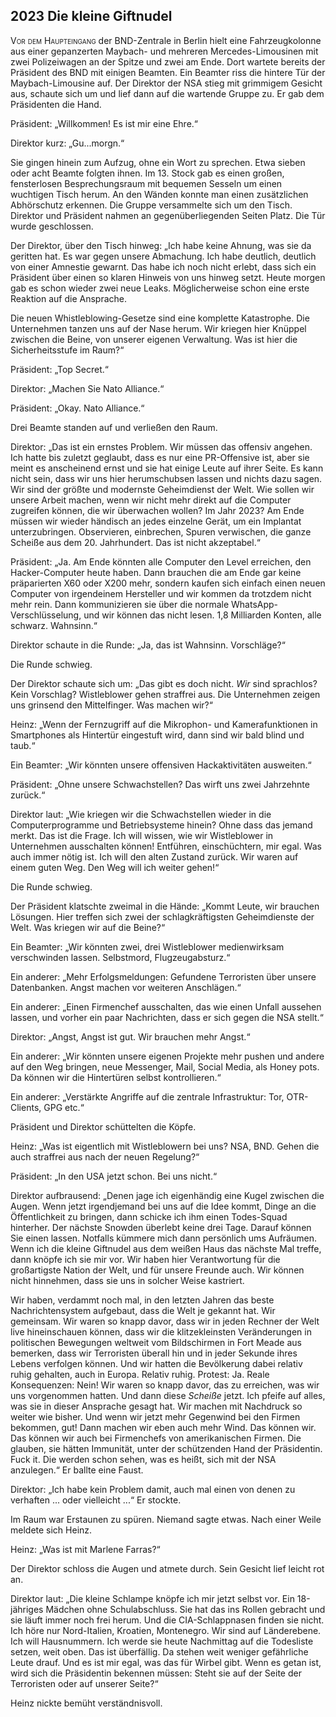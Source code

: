 ## **2023** Die kleine Giftnudel

<span style="font-variant:small-caps;">Vor dem Haupteingang</span> der BND-Zentrale in Berlin hielt eine Fahrzeugkolonne aus einer gepanzerten Maybach- und mehreren Mercedes-Limousinen mit zwei Polizeiwagen an der Spitze und zwei am Ende.
Dort wartete bereits der Präsident des BND mit einigen Beamten.
Ein Beamter riss die hintere Tür der Maybach-Limousine auf.
Der Direktor der NSA stieg mit grimmigem Gesicht aus, schaute sich um und lief dann auf die wartende Gruppe zu.
Er gab dem Präsidenten die Hand.

Präsident: „Willkommen!
Es ist mir eine Ehre.“

Direktor kurz: „Gu...morgn.“

Sie gingen hinein zum Aufzug, ohne ein Wort zu sprechen.
Etwa sieben oder acht Beamte folgten ihnen.
Im 13. Stock gab es einen großen, fensterlosen Besprechungsraum mit bequemen Sesseln um einen wuchtigen Tisch herum.
An den Wänden konnte man einen zusätzlichen Abhörschutz erkennen.
Die Gruppe versammelte sich um den Tisch.
Direktor und Präsident nahmen an gegenüberliegenden Seiten Platz.
Die Tür wurde geschlossen.

Der Direktor, über den Tisch hinweg: „Ich habe keine Ahnung, was sie da geritten hat.
Es war gegen unsere Abmachung.
Ich habe deutlich, deutlich von einer Amnestie gewarnt.
Das habe ich noch nicht erlebt, dass sich ein Präsident über einen so klaren Hinweis von uns hinweg setzt.
Heute morgen gab es schon wieder zwei neue Leaks.
Möglicherweise schon eine erste Reaktion auf die Ansprache.

Die neuen Whistleblowing-Gesetze sind eine komplette Katastrophe.
Die Unternehmen tanzen uns auf der Nase herum.
Wir kriegen hier Knüppel zwischen die Beine, von unserer eigenen Verwaltung.
Was ist hier die Sicherheitsstufe im Raum?“

Präsident: „Top Secret.“

Direktor: „Machen Sie Nato Alliance.“

Präsident: „Okay. Nato Alliance.“

Drei Beamte standen auf und verließen den Raum.

Direktor: „Das ist ein ernstes Problem.
Wir müssen das offensiv angehen.
Ich hatte bis zuletzt geglaubt, dass es nur eine PR-Offensive ist, aber sie meint es anscheinend ernst und sie hat einige Leute auf ihrer Seite.
Es kann nicht sein, dass wir uns hier herumschubsen lassen und nichts dazu sagen.
Wir sind der größte und modernste Geheimdienst der Welt.
Wie sollen wir unsere Arbeit machen, wenn wir nicht mehr direkt auf die Computer zugreifen können, die wir überwachen wollen?
Im Jahr 2023?
Am Ende müssen wir wieder händisch an jedes einzelne Gerät, um ein Implantat unterzubringen.
Observieren, einbrechen, Spuren verwischen, die ganze Scheiße aus dem 20. Jahrhundert.
Das ist nicht akzeptabel.“

Präsident: „Ja. Am Ende könnten alle Computer den Level erreichen, den Hacker-Computer heute haben.
Dann brauchen die am Ende gar keine präparierten X60 oder X200 mehr, sondern kaufen sich einfach einen neuen Computer von irgendeinem Hersteller und wir kommen da trotzdem nicht mehr rein.
Dann kommunizieren sie über die normale WhatsApp-Verschlüsselung, und wir können das nicht lesen.
1,8 Milliarden Konten, alle schwarz.
Wahnsinn.“

Direktor schaute in die Runde: „Ja, das ist Wahnsinn. Vorschläge?“

Die Runde schwieg.

Der Direktor schaute sich um: „Das gibt es doch nicht.
_Wir_ sind sprachlos?
Kein Vorschlag?
Wistleblower gehen straffrei aus.
Die Unternehmen zeigen uns grinsend den Mittelfinger.
Was machen wir?“

Heinz: „Wenn der Fernzugriff auf die Mikrophon- und Kamerafunktionen in Smartphones als Hintertür eingestuft wird, dann sind wir bald blind und taub.“

Ein Beamter: „Wir könnten unsere offensiven Hackaktivitäten ausweiten.“

Präsident: „Ohne unsere Schwachstellen?
Das wirft uns zwei Jahrzehnte zurück.“

Direktor laut: „Wie kriegen wir die Schwachstellen wieder in die Computerprogramme und Betriebsysteme hinein?
Ohne dass das jemand merkt.
Das ist die Frage.
Ich will wissen, wie wir Wistleblower in Unternehmen ausschalten können!
Entführen, einschüchtern, mir egal.
Was auch immer nötig ist.
Ich will den alten Zustand zurück.
Wir waren auf einem guten Weg.
Den Weg will ich weiter gehen!“

Die Runde schwieg.

Der Präsident klatschte zweimal in die Hände: „Kommt Leute, wir brauchen Lösungen.
Hier treffen sich zwei der schlagkräftigsten Geheimdienste der Welt.
Was kriegen wir auf die Beine?“

Ein Beamter: „Wir könnten zwei, drei Wistleblower medienwirksam verschwinden lassen.
Selbstmord, Flugzeugabsturz.“

Ein anderer: „Mehr Erfolgsmeldungen: Gefundene Terroristen über unsere Datenbanken.
Angst machen vor weiteren Anschlägen.“

Ein anderer: „Einen Firmenchef ausschalten, das wie einen Unfall aussehen lassen, und vorher ein paar Nachrichten, dass er sich gegen die NSA stellt.“

Direktor: „Angst, Angst ist gut. Wir brauchen mehr Angst.“

Ein anderer: „Wir könnten unsere eigenen Projekte mehr pushen und andere auf den Weg bringen, neue Messenger, Mail, Social Media, als Honey pots.
Da können wir die Hintertüren selbst kontrollieren.“

Ein anderer: „Verstärkte Angriffe auf die zentrale Infrastruktur: Tor, OTR-Clients, GPG etc.“

Präsident und Direktor schüttelten die Köpfe.

Heinz: „Was ist eigentlich mit Wistleblowern bei uns?
NSA, BND.
Gehen die auch straffrei aus nach der neuen Regelung?“

Präsident: „In den USA jetzt schon. Bei uns nicht.“

Direktor aufbrausend: „Denen jage ich eigenhändig eine Kugel zwischen die Augen.
Wenn jetzt irgendjemand bei uns auf die Idee kommt, Dinge an die Öffentlichkeit zu bringen, dann schicke ich ihm einen Todes-Squad hinterher.
Der nächste Snowden überlebt keine drei Tage.
Darauf können Sie einen lassen.
Notfalls kümmere mich dann persönlich ums Aufräumen.
Wenn ich die kleine Giftnudel aus dem weißen Haus das nächste Mal treffe, dann knöpfe ich sie mir vor.
Wir haben hier Verantwortung für die großartigste Nation der Welt, und für unsere Freunde auch.
Wir können nicht hinnehmen, dass sie uns in solcher Weise kastriert.

Wir haben, verdammt noch mal, in den letzten Jahren das beste Nachrichtensystem aufgebaut, dass die Welt je gekannt hat.
Wir gemeinsam.
Wir waren so knapp davor, dass wir in jeden Rechner der Welt live hineinschauen können, dass wir die klitzekleinsten Veränderungen in politischen Bewegungen weltweit vom Bildschirmen in Fort Meade aus bemerken, dass wir Terroristen überall hin und in jeder Sekunde ihres Lebens verfolgen können.
Und wir hatten die Bevölkerung dabei relativ ruhig gehalten, auch in Europa.
Relativ ruhig.
Protest: Ja.
Reale Konsequenzen: Nein!
Wir waren so knapp davor, das zu erreichen, was wir uns vorgenommen hatten.
Und dann diese _Scheiße_ jetzt.
Ich pfeife auf alles, was sie in dieser Ansprache gesagt hat.
Wir machen mit Nachdruck so weiter wie bisher.
Und wenn wir jetzt mehr Gegenwind bei den Firmen bekommen, gut!
Dann machen wir eben auch mehr Wind.
Das können wir.
Das können wir auch bei Firmenchefs von amerikanischen Firmen.
Die glauben, sie hätten Immunität, unter der schützenden Hand der Präsidentin.
Fuck it.
Die werden schon sehen, was es heißt, sich mit der NSA anzulegen.“
Er ballte eine Faust.

Direktor: „Ich habe kein Problem damit, auch mal einen von denen zu verhaften ... oder vielleicht ...“ Er stockte.

Im Raum war Erstaunen zu spüren.
Niemand sagte etwas.
Nach einer Weile meldete sich Heinz.

Heinz: „Was ist mit Marlene Farras?“

Der Direktor schloss die Augen und atmete durch.
Sein Gesicht lief leicht rot an.

Direktor laut: „Die kleine Schlampe knöpfe ich mir jetzt selbst vor.
Ein 18-jähriges Mädchen ohne Schulabschluss.
Sie hat das ins Rollen gebracht und sie läuft immer noch frei herum.
Und die CIA-Schlappnasen finden sie nicht.
Ich höre nur Nord-Italien, Kroatien, Montenegro.
Wir sind auf Länderebene.
Ich will Hausnummern.
Ich werde sie heute Nachmittag auf die Todesliste setzen, weit oben.
Das ist überfällig.
Da stehen weit weniger gefährliche Leute drauf.
Und es ist mir egal, was das für Wirbel gibt.
Wenn es getan ist, wird sich die Präsidentin bekennen müssen: Steht sie auf der Seite der Terroristen oder auf unserer Seite?“

Heinz nickte bemüht verständnisvoll.
